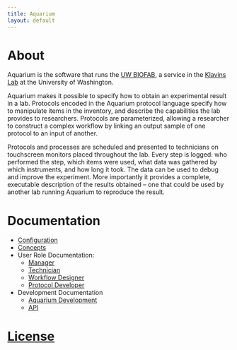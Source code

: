 ```yaml
---
title: Aquarium
layout: default
---
```


# About

Aquarium is the software that runs the [UW BIOFAB](http://www.uwbiofab.org), a service in the [Klavins Lab](http://klavinslab.org) at the University of Washington.

Aquarium makes it possible to specify how to obtain an experimental result in a lab.
Protocols encoded in the Aquarium protocol language specify how to manipulate items in the inventory, and describe the capabilities the lab provides to researchers.
Protocols are parameterized, allowing a researcher to construct a complex workflow by linking an output sample of one protocol to an input of another.

Protocols and processes are scheduled and presented to technicians on touchscreen monitors placed throughout the lab.
Every step is logged: who performed the step, which items were used, what data was gathered by which instruments, and how long it took.
The data can be used to debug and improve the experiment.
More importantly it provides a complete, executable description of the results obtained – one that could be used by another lab running Aquarium to reproduce the result.

# Documentation

* [Configuration](configuration/)
* [Concepts](concepts/)
* User Role Documentation:
  * [Manager](manager/)
  * [Technician](technician/)
  * [Workflow Designer](designer/)
  * [Protocol Developer](protocol_developer/)
* Development Documentation
  * [Aquarium Development](aquarium_development/)
  * [API](api)

# [License](https://github.com/klavinslab/aquarium/blob/master/license.md)
